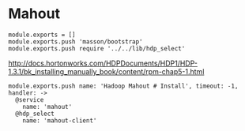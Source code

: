 
# Mahout

    module.exports = []
    module.exports.push 'masson/bootstrap'
    module.exports.push require '../../lib/hdp_select'

http://docs.hortonworks.com/HDPDocuments/HDP1/HDP-1.3.1/bk_installing_manually_book/content/rpm-chap5-1.html

    module.exports.push name: 'Hadoop Mahout # Install', timeout: -1, handler: ->
      @service
        name: 'mahout'
      @hdp_select
        name: 'mahout-client'
